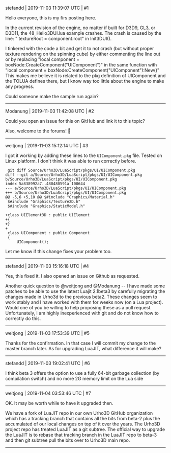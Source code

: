 stefandd | 2019-11-03 11:39:07 UTC | #1

Hello everyone, this is my firs posting here.

In the current revision of the engine, no matter if built for D3D9, GL3, or D3D11, the 
48_Hello3DUI.lua example crashes. The crash is caused by the line: "    textureRoot = component.root"
in Init3DUI().

I tinkered with the code a bit and get it to not crash (but without proper texture rendering on the spinning cube) by either commenting the line out or by replacing "local component = boxNode:CreateComponent("UIComponent")" in the same function with "local component = boxNode:CreateComponent("UIComponent"):New()"
This makes me believe it is related to the pkg definition of UIComponent and the TOLUA defines there, but I know way too little about the engine to make any progress.

Could someone make the sample run again?

-------------------------

Modanung | 2019-11-03 11:42:08 UTC | #2

Could you open an issue for this on GitHub and link it to this topic?

Also, welcome to the forums! :confetti_ball:

-------------------------

weitjong | 2019-11-03 15:12:14 UTC | #3

I got it working by adding these lines to the `UIComponent.pkg` file. Tested on Linux platform. I don't think it was able to run correctly before.

```
 git diff Source/Urho3D/LuaScript/pkgs/UI/UIComponent.pkg
diff --git a/Source/Urho3D/LuaScript/pkgs/UI/UIComponent.pkg b/Source/Urho3D/LuaScript/pkgs/UI/UIComponent.pkg
index 5a838992a7..488480591a 100644
--- a/Source/Urho3D/LuaScript/pkgs/UI/UIComponent.pkg
+++ b/Source/Urho3D/LuaScript/pkgs/UI/UIComponent.pkg
@@ -5,6 +5,10 @@ $#include "Graphics/Material.h"
 $#include "Graphics/Texture2D.h"
 $#include "Graphics/StaticModel.h"
 
+class UIElement3D : public UIElement
+{
+}
+
 class UIComponent : public Component
 {
     UIComponent();
```

Let me know if this change fixes your problem too.

-------------------------

stefandd | 2019-11-03 15:16:18 UTC | #4

Yes, this fixed it. I also opened an issue on Github as requested.

Another quick question to @weitjong and @Modanung -- I have made some patches to be able to use the latest Luajit 2.1beta3 by carefully migrating the changes made in Urho3d to the previous beta2. These changes seem to work stably and I have worked with them for weeks now (on a Lua project). Would one of you be willing to help proposing these as a pull request. Unfortunately, I am highly inexperienced with git and do not know how to correctly do this.

-------------------------

weitjong | 2019-11-03 17:53:39 UTC | #5

Thanks for the confirmation. In that case I will commit my change to the master branch later. As for upgrading LuaJIT, what difference it will make?

-------------------------

stefandd | 2019-11-03 19:02:41 UTC | #6

I think beta 3 offers the option to use a fully 64-bit garbage collection (by compilation switch) and no more 2G memory limit on the Lua side

-------------------------

weitjong | 2019-11-04 03:53:46 UTC | #7

OK. It may be worth while to have it upgraded then.

We have a fork of LuaJIT repo in our own Urho3D GitHub organization which has a tracking branch that contains all the bits from beta-2 plus the accumulated of our local changes on top of it over the years. The Urho3D project repo has treated LuaJIT as a git subtree. The official way to upgrade the LuaJIT is to rebase that tracking branch in the LuaJIT repo to beta-3 and then git subtree pull the bits over to Urho3D main repo.

-------------------------

